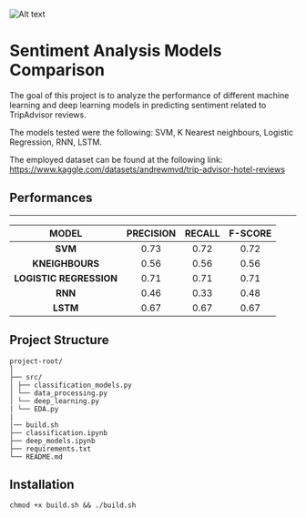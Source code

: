 ![Alt text](https://d3caycb064h6u1.cloudfront.net/wp-content/uploads/2021/06/sentimentanalysishotelgeneric-2048x803-1.jpg)

# Sentiment Analysis Models Comparison
The goal of this project is to analyze the performance of different machine learning and deep learning models in predicting sentiment related to TripAdvisor reviews. 

The models tested were the following: SVM, K Nearest neighbours, Logistic Regression, RNN, LSTM.

The employed dataset can be found at the following link: https://www.kaggle.com/datasets/andrewmvd/trip-advisor-hotel-reviews 

## Performances
-------
| MODEL|PRECISION| RECALL| F-SCORE|
| :-------------:|:-------------:| :-------------:|:-------------:|
| **SVM**      | 0.73| 0.72 |0.72|
|**KNEIGHBOURS**|0.56|0.56|0.56|
|**LOGISTIC REGRESSION**|0.71|0.71|0.71|
|**RNN**|0.46|0.33|0.48|
|**LSTM**|0.67|0.67|0.67|

## Project Structure

```
project-root/
│
├── src/
│ ├── classification_models.py
│ └── data_processing.py
│ └── deep_learning.py
| └── EDA.py
|
│── build.sh
├── classification.ipynb
├── deep_models.ipynb
├── requirements.txt
└── README.md
```
## Installation 
```
chmod +x build.sh && ./build.sh
```
